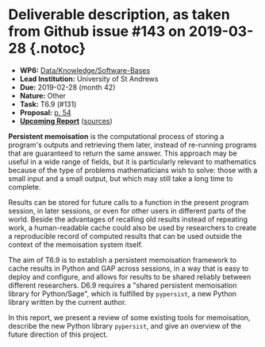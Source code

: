 # Deliverable description, as taken from Github issue #143 on 2019-03-28 {.notoc}

- **WP6:** [Data/Knowledge/Software-Bases](https://github.com/OpenDreamKit/OpenDreamKit/tree/master/WP6)
- **Lead Institution:** University of St Andrews
- **Due:** 2019-02-28 (month 42)
- **Nature:** Other
- **Task:**  T6.9 (#131)
- **Proposal:** [p. 54](https://github.com/OpenDreamKit/OpenDreamKit/raw/master/Proposal/proposal-www.pdf)
- **[Upcoming Report](https://github.com/OpenDreamKit/OpenDreamKit/raw/master/WP6/D6.9/report-final.pdf)** ([sources](https://github.com/OpenDreamKit/OpenDreamKit/raw/master/WP6/D6.9/))

**Persistent memoisation** is the computational process of storing a program's outputs and retrieving them later, instead of re-running programs that are guaranteed to return the same answer.  This approach may be useful in a wide range of fields, but it is particularly relevant to mathematics because of the type of problems mathematicians wish to solve: those with a small input and a small output, but which may still take a long time to complete.

Results can be stored for future calls to a function in the present program session, in later sessions, or even for other users in different parts of the world.  Beside the advantages of recalling old results instead of repeating work, a human-readable cache could also be used by researchers to create a reproducible record of computed results that can be used outside the context of the memoisation system itself.

The aim of T6.9 is to establish a persistent memoisation framework to cache results in Python and GAP across sessions, in a way that is easy to deploy and configure, and allows for results to be shared reliably between different researchers.  D6.9 requires a "shared persistent memoisation library for Python/Sage", which is fulfilled by `pypersist`, a new Python library written by the current author.

In this report, we present a review of some existing tools for memoisation, describe the new Python library `pypersist`, and give an overview of the future direction of this project.
